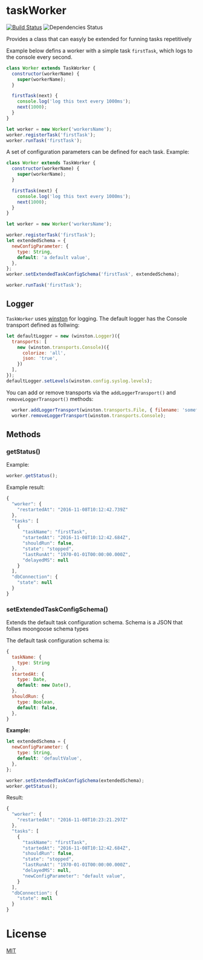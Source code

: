 taskWorker
=======
[![Build Status](https://travis-ci.com/dutu/xworkers.svg?token=VBAfXrvEMSTDy7vKR2cC&branch=master)](https://travis-ci.org/dutu/xworkers/) ![Dependencies Status](https://david-dm.org/dutu/taskWorker.svg)



Provides a class that can easyly be extended for funning tasks repetitively 

Example below defins a worker with a simple task `firstTask`, which logs to the console every second. 

```js
class Worker extends TaskWorker {
  constructor(workerName) {
    super(workerName);
  }

  firstTask(next) {
	console.log('log this text every 1000ms');
    next(1000);
  }
}

let worker = new Worker('workersName');
worker.registerTask('firstTask');
worker.runTask('firstTask');
```


A set of configuration parameters can be defined for each task.
Example:


```js
class Worker extends TaskWorker {
  constructor(workerName) {
    super(workerName);
  }

  firstTask(next) {
	console.log('log this text every 1000ms');
    next(1000);
  }
}

let worker = new Worker('workersName');

worker.registerTask('firstTask');
let extendedSchema = {
  newConfigParameter: {
    type: String,
    default: 'a default value',
  },
};
worker.setExtendedTaskConfigSchema('firstTask', extendedSchema); 

worker.runTask('firstTask');
```






## Logger

`TaskWorker` uses [winston](https://www.npmjs.com/package/winston) for logging. 
The default logger has the Console transport defined as follwing:

```js
let defaultLogger = new (winston.Logger)({
  transports: [
    new (winston.transports.Console)({
      colorize: 'all',
      json: 'true',
    })
  ],
});
defaultLogger.setLevels(winston.config.syslog.levels);
```

You can add or remove transports via the `addLoggerTransport()` and `removeLoggerTransport()` methods:
```js
  worker.addLoggerTransport(winston.transports.File, { filename: 'somefile.log' });
  worker.removeLoggerTransport(winston.transports.Console);
```

## Methods

### getStatus()

Example:

```js
worker.getStatus();
```

Example result:

```js
{
  "worker": {
    "restartedAt": "2016-11-08T10:12:42.739Z"
  },
  "tasks": [
    {
      "taskName": "firstTask",
      "startedAt": "2016-11-08T10:12:42.684Z",
      "shouldRun": false,
      "state": "stopped",
      "lastRunAt": "1970-01-01T00:00:00.000Z",
      "delayedMS": null
    }
  ],
  "dbConnection": {
    "state": null
  }
}
```

### setExtendedTaskConfigSchema()

Extends the default task configuration schema. Schema is a JSON that follws moongoose schema types
 
The default task configuration schema is:

```js
{
  taskName: {
    type: String
  },
  startedAt: {
    type: Date,
    default: new Date(),
  },
  shouldRun: {
    type: Boolean,
    default: false,
  },
}
```


**Example:**

```js
let extendedSchema = {
  newConfigParameter: {
    type: String,
    default: 'defaultValue',
  },
};

worker.setExtendedTaskConfigSchema(extendedSchema);
worker.getStatus();
```

Result:

```js
{
  "worker": {
    "restartedAt": "2016-11-08T10:23:21.297Z"
  },
  "tasks": [
    {
      "taskName": "firstTask",
      "startedAt": "2016-11-08T10:12:42.684Z",
      "shouldRun": false,
      "state": "stopped",
      "lastRunAt": "1970-01-01T00:00:00.000Z",
      "delayedMS": null,
      "newConfigParameter": "default value",
    }
  ],
  "dbConnection": {
    "state": null
  }
}
```

# License #

[MIT](LICENSE)